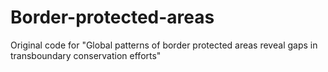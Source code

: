 # Border-protected-areas
Original code for "Global patterns of border protected areas reveal gaps in transboundary conservation efforts"

